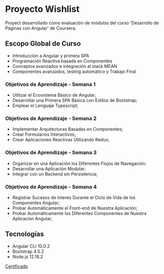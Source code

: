 # Proyecto Wishlist

Proyect desarrollado como evaluación de módulos del curso 'Desarrollo de Páginas con Angular' de Coursera.

## Escopo Global de Curso

- Introducción a Angular y primera SPA
- Programación Reactiva basada en Componentes
- Conceptos avanzados e integración al stack MEAN
- Componentes avanzados, testing automático y Trabajo Final

### Objetivos de Aprendizaje - Semana 1

- Utilizar el Ecosistema Básico de Angular;
- Desarrollar una Primera SPA Básica con Estilos de Bootstrap;
- Emplear el Lenguaje Typescript;

### Objetivos de Aprendizaje - Semana 2

- Implementar Arquitecturas Basadas en Componentes;
- Crear Formularios Interactivos;
- Crear Aplicaciones Reactivas Utilizando Redux;

### Objetivos de Aprendizaje - Semana 3

- Organizar en una Aplicación los Diferentes Flujos de Navegación;
- Desarrollar una Aplicación Modular;
- Integrar con un Backend sin Persistencia;

### Objetivos de Aprendizaje - Semana 4

- Registrar Sucesos de Interés Durante el Ciclo de Vida de los Componentes Angular;
- Probar Automáticamente el Front-end de Nuestra Aplicación;
- Probar Automáticamente los Diferentes Componentes de Nuestra Aplicación Angular;

## Tecnologías

- Angular CLI 10.0.2
- Bootstrap 4.5.2
- Node.js 12.18.2

<a href="https://www.coursera.org/account/accomplishments/verify/45J3FCRKRRGR" rel="noopener">Certificado</a>
